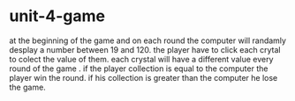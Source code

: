 # unit-4-game
at the beginning of the game and on each round the computer will randamly desplay a number between 19 and 120.
the player have to click each crytal to colect the value of them.
each crystal will have a different value every round of the game .
if the player collection is equal to the computer the player win the round. if his collection is greater than the computer he lose the game.